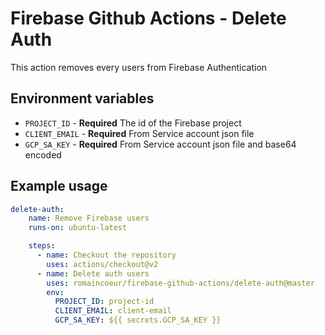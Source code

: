 # Firebase Github Actions - Delete Auth

This action removes every users from Firebase Authentication

## Environment variables

* `PROJECT_ID` - **Required** The id of the Firebase project
* `CLIENT_EMAIL` - **Required** From Service account json file
* `GCP_SA_KEY` - **Required** From Service account json file and base64 encoded

## Example usage

```yaml
delete-auth:
    name: Remove Firebase users
    runs-on: ubuntu-latest

    steps:
      - name: Checkout the repository
        uses: actions/checkout@v2
      - name: Delete auth users
        uses: romaincoeur/firebase-github-actions/delete-auth@master
        env:
          PROJECT_ID: project-id
          CLIENT_EMAIL: client-email
          GCP_SA_KEY: ${{ secrets.GCP_SA_KEY }}
```
